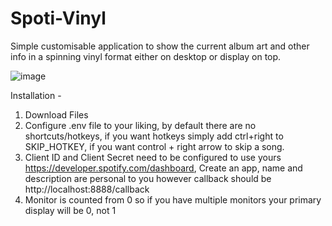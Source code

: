 # Spoti-Vinyl
Simple customisable application to show the current album art and other info in a spinning vinyl format either on desktop or display on top.

![image](https://github.com/user-attachments/assets/2e4e249e-79f2-49ff-9f79-c847a9f372a4)

Installation - 
1. Download Files
2. Configure .env file to your liking, by default there are no shortcuts/hotkeys, if you want hotkeys simply add ctrl+right to SKIP_HOTKEY, if you want control + right arrow to skip a song.
3. Client ID and Client Secret need to be configured to use yours https://developer.spotify.com/dashboard, Create an app, name and description are personal to you however callback should be http://localhost:8888/callback
4. Monitor is counted from 0 so if you have multiple monitors your primary display will be 0, not 1
